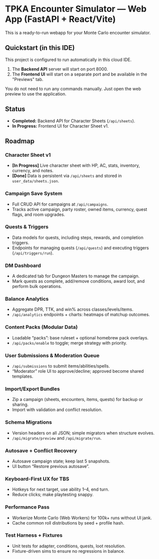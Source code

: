 
# TPKA Encounter Simulator — Web App (FastAPI + React/Vite)

This is a ready-to-run webapp for your Monte Carlo encounter simulator.

## Quickstart (in this IDE)

This project is configured to run automatically in this cloud IDE.
1.  The **Backend API** server will start on port 8000.
2.  The **Frontend UI** will start on a separate port and be available in the "Previews" tab.

You do not need to run any commands manually. Just open the web preview to use the application.

## Status

*   **Completed:** Backend API for Character Sheets (`/api/sheets`).
*   **In Progress:** Frontend UI for Character Sheet v1.

## Roadmap

### Character Sheet v1
-   **[In Progress]** Live character sheet with HP, AC, stats, inventory, currency, and notes.
-   **[Done]** Data is persistent via `/api/sheets` and stored in `user_data/sheets.json`.

### Campaign Save System
-   Full CRUD API for campaigns at `/api/campaigns`.
-   Tracks active campaign, party roster, owned items, currency, quest flags, and room upgrades.

### Quests & Triggers
-   Data models for quests, including steps, rewards, and completion triggers.
-   Endpoints for managing quests (`/api/quests`) and executing triggers (`/api/triggers/run`).

### DM Dashboard
-   A dedicated tab for Dungeon Masters to manage the campaign.
-   Mark quests as complete, add/remove conditions, award loot, and perform bulk operations.

### Balance Analytics
-   Aggregate DPR, TTK, and win% across classes/levels/items.
-   `/api/analytics` endpoints + charts: heatmaps of matchup outcomes.

### Content Packs (Modular Data)
-   Loadable “packs”: base ruleset + optional homebrew pack overlays.
-   `/api/packs/enable` to toggle; merge strategy with priority.

### User Submissions & Moderation Queue
-   `/api/submissions` to submit items/abilities/spells.
-   “Moderator” role UI to approve/decline; approved become shared templates.

### Import/Export Bundles
-   Zip a campaign (sheets, encounters, items, quests) for backup or sharing.
-   Import with validation and conflict resolution.

### Schema Migrations
-   Version headers on all JSON; simple migrators when structure evolves.
-   `/api/migrate/preview` and `/api/migrate/run`.

### Autosave + Conflict Recovery
-   Autosave campaign state; keep last 5 snapshots.
-   UI button “Restore previous autosave”.

### Keyboard-First UX for TBS
-   Hotkeys for next target, use ability 1–4, end turn.
-   Reduce clicks; make playtesting snappy.

### Performance Pass
-   Workerize Monte Carlo (Web Workers) for 100k+ runs without UI jank.
-   Cache common roll distributions by seed + profile hash.

### Test Harness + Fixtures
-   Unit tests for adapter, conditions, quests, loot resolution.
-   Fixture-driven sims to ensure no regressions in balance.
